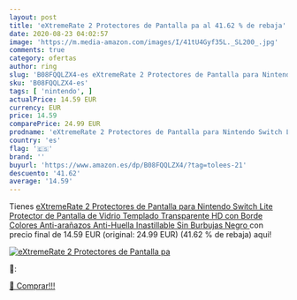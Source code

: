 ```yaml
---
layout: post
title: 'eXtremeRate 2 Protectores de Pantalla pa al 41.62 % de rebaja'
date: 2020-08-23 04:02:57
image: 'https://m.media-amazon.com/images/I/41tU4Gyf35L._SL200_.jpg'
comments: true
category: ofertas
author: ring
slug: 'B08FQQLZX4-es eXtremeRate 2 Protectores de Pantalla para Nintendo Switch...'
sku: 'B08FQQLZX4-es'
tags: [ 'nintendo', ]
actualPrice: 14.59 EUR
currency: EUR
price: 14.59
comparePrice: 24.99 EUR
prodname: 'eXtremeRate 2 Protectores de Pantalla para Nintendo Switch Lite Protector de Pantalla de Vidrio Templado Transparente HD con Borde Colores Anti-arañazos Anti-Huella Inastillable Sin Burbujas Negro '
country: 'es'
flag: '🇪🇸'
brand: ''
buyurl: 'https://www.amazon.es/dp/B08FQQLZX4/?tag=tolees-21'
descuento: '41.62'
average: '14.59'
---
```


Tienes [eXtremeRate 2 Protectores de Pantalla para Nintendo Switch Lite Protector de Pantalla de Vidrio Templado Transparente HD con Borde Colores Anti-arañazos Anti-Huella Inastillable Sin Burbujas Negro ](https://www.amazon.es/dp/B08FQQLZX4/?tag=tolees-21) con precio final de  14.59 EUR (original: 24.99 EUR) (41.62 %  de rebaja) aqui!

[![eXtremeRate 2 Protectores de Pantalla pa](https://m.media-amazon.com/images/I/41tU4Gyf35L._SL200_.jpg)](https://www.amazon.es/dp/B08FQQLZX4/?tag=tolees-21)

🔎:


[🛒 Comprar!!!](https://www.amazon.es/dp/B08FQQLZX4/?tag=tolees-21)
